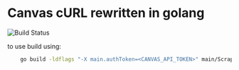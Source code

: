 # Canvas cURL rewritten in golang

![Build Status](https://github.com/barrett370/go-canvas-cURL/workflows/Build/badge.svg)

to use build using:

```bash
    go build -ldflags "-X main.authToken=<CANVAS_API_TOKEN>" main/Scrape.go
```